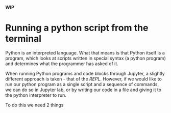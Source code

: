 **WIP**

# Running a python script from the terminal

Python is an interpreted language. What that means is that Python itself is a program,
which looks at scripts written in special syntax (a python program) and determines what the programmer has asked of it.

When running Python programs and code blocks through Jupyter, a slightly different approach is taken - that of the _REPL_. However, if we would like to run our python program as a single script and a sequence of commands, we can do so in Jupyter lab, or by writing our code in a file and giving it to the python interpreter to run.

To do this we need 2 things

